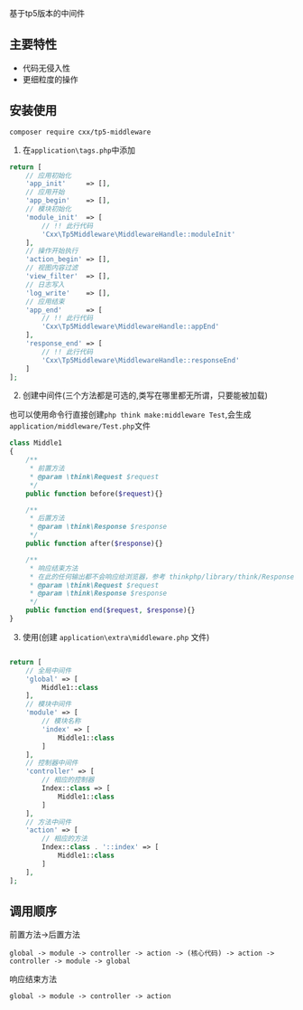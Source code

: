 基于tp5版本的中间件

## 主要特性

* 代码无侵入性
* 更细粒度的操作

## 安装使用

`composer require cxx/tp5-middleware`

1. 在`application\tags.php`中添加
```php
return [
    // 应用初始化
    'app_init'     => [],
    // 应用开始
    'app_begin'    => [],
    // 模块初始化
    'module_init'  => [
        // !! 此行代码
        'Cxx\Tp5Middleware\MiddlewareHandle::moduleInit'
    ],
    // 操作开始执行
    'action_begin' => [],
    // 视图内容过滤
    'view_filter'  => [],
    // 日志写入
    'log_write'    => [],
    // 应用结束
    'app_end'      => [
        // !! 此行代码
        'Cxx\Tp5Middleware\MiddlewareHandle::appEnd'
    ],
    'response_end' => [
        // !! 此行代码
        'Cxx\Tp5Middleware\MiddlewareHandle::responseEnd'
    ]
];

```
2. 创建中间件(三个方法都是可选的,类写在哪里都无所谓，只要能被加载)

也可以使用命令行直接创建`php think make:middleware Test`,会生成`application/middleware/Test.php`文件

```php
class Middle1
{
    /**
     * 前置方法
     * @param \think\Request $request
     */
    public function before($request){}

    /**
     * 后置方法
     * @param \think\Response $response
     */
    public function after($response){}

    /**
     * 响应结束方法
     * 在此的任何输出都不会响应给浏览器，参考 thinkphp/library/think/Response.php 128行代码
     * @param \think\Request $request
     * @param \think\Response $response
     */
    public function end($request, $response){}
}
```
3. 使用(创建 `application\extra\middleware.php` 文件)
```php

return [
    // 全局中间件
    'global' => [
        Middle1::class
    ],
    // 模块中间件
    'module' => [
        // 模块名称
        'index' => [
            Middle1::class
        ]
    ],
    // 控制器中间件
    'controller' => [
        // 相应的控制器
        Index::class => [
            Middle1::class
        ]
    ],
    // 方法中间件
    'action' => [
        // 相应的方法
        Index::class . '::index' => [
            Middle1::class
        ]
    ],
];
```

## 调用顺序
前置方法->后置方法

`global -> module -> controller -> action -> (核心代码) -> action -> controller -> module -> global`

响应结束方法

`global -> module -> controller -> action`
